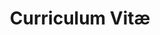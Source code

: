 ---
title: Curriculum Vitæ
layout: cv
actions:
  - label: "ver en formato PDF"
    icon: pdf
    url: "https://www.canva.com/design/DAEevfHtSlE/qCyiDCI8Z7DLU95fdojeAA/view?utm_content=DAEevfHtSlE&utm_campaign=designshare&utm_medium=link&utm_source=sharebutton"
---